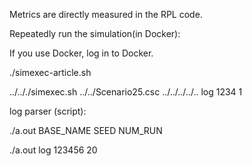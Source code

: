 Metrics are directly measured in the RPL code.

Repeatedly run the simulation(in Docker):

If you use Docker, log in to Docker.

./simexec-article.sh 

../.././simexec.sh ../../Scenario25.csc ../../../../.. log 1234 1


log parser (script):

./a.out BASE_NAME SEED NUM_RUN

./a.out log 123456 20

